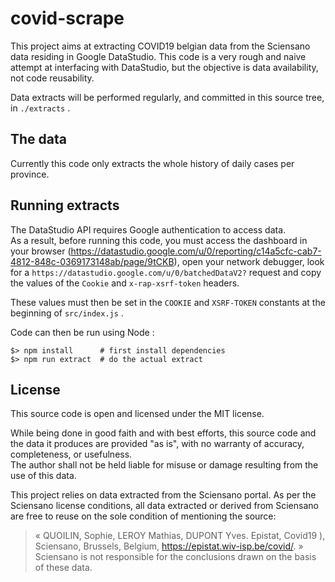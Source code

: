 # covid-scrape

This project aims at extracting COVID19 belgian data from the Sciensano data residing in Google DataStudio.
This code is a very rough and naive attempt at interfacing with DataStudio, but the objective is data availability, 
not code reusability.

Data extracts will be performed regularly, and committed in this source tree, in `./extracts` .

## The data

Currently this code only extracts the whole history of daily cases per province.

## Running extracts

The DataStudio API requires Google authentication to access data.  
As a result, before running this code, you must access the dashboard in your browser (https://datastudio.google.com/u/0/reporting/c14a5cfc-cab7-4812-848c-0369173148ab/page/9tCKB),
open your network debugger, look for a `https://datastudio.google.com/u/0/batchedDataV2?` request and copy the values of
the `Cookie` and `x-rap-xsrf-token` headers.  

These values must then be set in the `COOKIE` and `XSRF-TOKEN` constants at the beginning of `src/index.js` .

Code can then be run using Node :
```
$> npm install      # first install dependencies
$> npm run extract  # do the actual extract
```

## License
This source code is open and licensed under the MIT license.

While being done in good faith and with best efforts, this source code and the data it produces are provided "as is", 
with no warranty of accuracy, completeness, or usefulness.  
The author shall not be held liable for misuse or damage resulting from the use of this data. 

This project relies on data extracted from the Sciensano portal.
As per the Sciensano license conditions, all data extracted or derived from Sciensano are free to reuse on the sole condition of 
mentioning the source:

> « QUOILIN, Sophie, LEROY Mathias, DUPONT Yves. Epistat, Covid19 ), Sciensano, Brussels, Belgium, https://epistat.wiv-isp.be/covid/. »  
> Sciensano is not responsible for the conclusions drawn on the basis of these data.